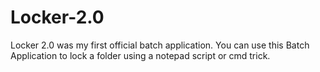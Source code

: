 # Locker-2.0
Locker 2.0 was my first official batch application. You can use this Batch Application to lock a folder using a notepad script or cmd trick.
